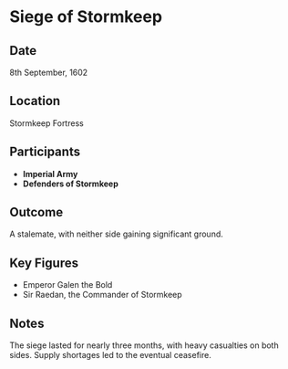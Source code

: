 
# Siege of Stormkeep

## Date
8th September, 1602

## Location
Stormkeep Fortress

## Participants
- **Imperial Army**
- **Defenders of Stormkeep**

## Outcome
A stalemate, with neither side gaining significant ground.

## Key Figures
- Emperor Galen the Bold
- Sir Raedan, the Commander of Stormkeep

## Notes
The siege lasted for nearly three months, with heavy casualties on both sides. Supply shortages led to the eventual ceasefire.
